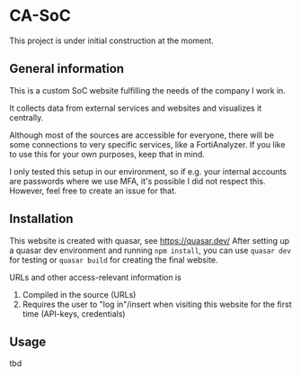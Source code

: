 # CA-SoC

This project is under initial construction at the moment.


## General information

This is a custom SoC website fulfilling the needs of the company I work in.

It collects data from external services and websites and visualizes it centrally.

Although most of the sources are accessible for everyone, there will be some connections to very specific services, like a FortiAnalyzer. If you like to use this for your own purposes, keep that in mind.

I only tested this setup in our environment, so if e.g. your internal accounts are passwords where we use MFA, it's possible I did not respect this. However, feel free to create an issue for that.


## Installation

This website is created with quasar, see https://quasar.dev/
After setting up a quasar dev environment and running `npm install`, you can use `quasar dev` for testing or `quasar build` for creating the final website.

URLs and other access-relevant information is
1) Compiled in the source (URLs)
2) Requires the user to "log in"/insert when visiting this website for the first time (API-keys, credentials)


## Usage
tbd
